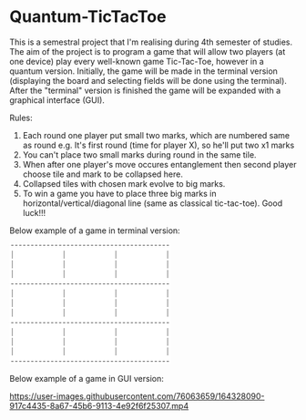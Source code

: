 # Quantum-TicTacToe
This is a semestral project that I'm realising during 4th semester of studies. The aim of the project is to program a game that will allow two players (at
one device) play every well-known game Tic-Tac-Toe, however in a quantum version. Initially, the game will be made in the terminal version (displaying the board and selecting fields will be done using the terminal). After the "terminal" version is finished the game will be expanded with a graphical interface (GUI).

Rules:
1. Each round one player put small two marks, which are numbered same as round e.g. It's first round (time for player X), so he'll put two x1 marks
2. You can't place two small marks during round in the same tile.
3. When after one player's move occures entanglement then second player choose tile and mark to be collapsed here.
4. Collapsed tiles with chosen mark evolve to big marks.
5. To win a game you have to place three big marks in horizontal/vertical/diagonal line (same as classical tic-tac-toe).
Good luck!!!

Below example of a game in terminal version:


![Screenshot](ezgif.com-gif-maker.gif)

Below example of a game in GUI version:


https://user-images.githubusercontent.com/76063659/164328090-917c4435-8a67-45b6-9113-4e92f6f25307.mp4
